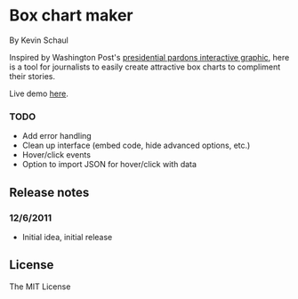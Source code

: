 # Box chart maker
By Kevin Schaul

Inspired by Washington Post's [presidential pardons interactive graphic](http://apps.washingtonpost.com/national/pardons/), here is a tool for journalists to easily create attractive box charts to compliment their stories.

Live demo [here](http://www.kevinschaul.com/projects/box-chart-maker/index.html).

### TODO

* Add error handling
* Clean up interface (embed code, hide advanced options, etc.)
* Hover/click events
* Option to import JSON for hover/click with data


## Release notes

### 12/6/2011
* Initial idea, initial release

## License

The MIT License